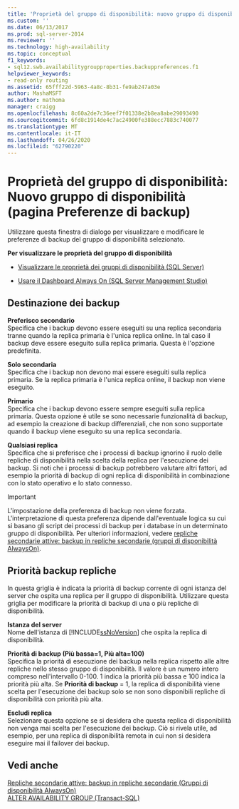 ```yaml
---
title: 'Proprietà del gruppo di disponibilità: nuovo gruppo di disponibilità (pagina Preferenze di backup) | Microsoft Docs'
ms.custom: ''
ms.date: 06/13/2017
ms.prod: sql-server-2014
ms.reviewer: ''
ms.technology: high-availability
ms.topic: conceptual
f1_keywords:
- sql12.swb.availabilitygroupproperties.backuppreferences.f1
helpviewer_keywords:
- read-only routing
ms.assetid: 65fff22d-5963-4a8c-8b31-fe9ab247a03e
author: MashaMSFT
ms.author: mathoma
manager: craigg
ms.openlocfilehash: 8c60a2de7c36eef7f01338e2b8ea8abe29093490
ms.sourcegitcommit: 6fd8c1914de4c7ac24900fe388ecc7883c740077
ms.translationtype: MT
ms.contentlocale: it-IT
ms.lasthandoff: 04/26/2020
ms.locfileid: "62790220"
---
```

# <a name="availability-group-properties-new-availability-group-backup-preferences-page"></a>Proprietà del gruppo di disponibilità: Nuovo gruppo di disponibilità (pagina Preferenze di backup)
  Utilizzare questa finestra di dialogo per visualizzare e modificare le preferenze di backup del gruppo di disponibilità selezionato.  
  
 **Per visualizzare le proprietà del gruppo di disponibilità**  
  
-   [Visualizzare le proprietà dei gruppi di disponibilità &#40;SQL Server&#41;](view-availability-group-properties-sql-server.md)  
  
-   [Usare il Dashboard Always On &#40;SQL Server Management Studio&#41;](use-the-always-on-dashboard-sql-server-management-studio.md)  
  
## <a name="where-should-backups-occur"></a>Destinazione dei backup  
 **Preferisco secondario**  
 Specifica che i backup devono essere eseguiti su una replica secondaria tranne quando la replica primaria è l'unica replica online. In tal caso il backup deve essere eseguito sulla replica primaria. Questa è l'opzione predefinita.  
  
 **Solo secondaria**  
 Specifica che i backup non devono mai essere eseguiti sulla replica primaria. Se la replica primaria è l'unica replica online, il backup non viene eseguito.  
  
 **Primario**  
 Specifica che i backup devono essere sempre eseguiti sulla replica primaria. Questa opzione è utile se sono necessarie funzionalità di backup, ad esempio la creazione di backup differenziali, che non sono supportate quando il backup viene eseguito su una replica secondaria.  
  
 **Qualsiasi replica**  
 Specifica che si preferisce che i processi di backup ignorino il ruolo delle repliche di disponibilità nella scelta della replica per l'esecuzione dei backup. Si noti che i processi di backup potrebbero valutare altri fattori, ad esempio la priorità di backup di ogni replica di disponibilità in combinazione con lo stato operativo e lo stato connesso.  
  
> [!IMPORTANT]  
>  L'impostazione della preferenza di backup non viene forzata. L'interpretazione di questa preferenza dipende dall'eventuale logica su cui si basano gli script dei processi di backup per i database in un determinato gruppo di disponibilità. Per ulteriori informazioni, vedere [repliche secondarie attive: backup in repliche secondarie (gruppi di disponibilità AlwaysOn)](active-secondaries-backup-on-secondary-replicas-always-on-availability-groups.md).  
  
## <a name="replica-backup-priorities"></a>Priorità backup repliche  
 In questa griglia è indicata la priorità di backup corrente di ogni istanza del server che ospita una replica per il gruppo di disponibilità. Utilizzare questa griglia per modificare la priorità di backup di una o più repliche di disponibilità.  
  
 **Istanza del server**  
 Nome dell'istanza di [!INCLUDE[ssNoVersion](../../../includes/ssnoversion-md.md)] che ospita la replica di disponibilità.  
  
 **Priorità di backup (Più bassa=1, Più alta=100)**  
 Specifica la priorità di esecuzione dei backup nella replica rispetto alle altre repliche nello stesso gruppo di disponibilità. Il valore è un numero intero compreso nell'intervallo 0-100. 1 indica la priorità più bassa e 100 indica la priorità più alta. Se **Priorità di backup** = 1, la replica di disponibilità viene scelta per l'esecuzione dei backup solo se non sono disponibili repliche di disponibilità con priorità più alta.  
  
 **Escludi replica**  
 Selezionare questa opzione se si desidera che questa replica di disponibilità non venga mai scelta per l'esecuzione dei backup. Ciò si rivela utile, ad esempio, per una replica di disponibilità remota in cui non si desidera eseguire mai il failover dei backup.  
  
## <a name="see-also"></a>Vedi anche  
 [Repliche secondarie attive: backup in repliche secondarie (Gruppi di disponibilità AlwaysOn)](active-secondaries-backup-on-secondary-replicas-always-on-availability-groups.md)   
 [ALTER AVAILABILITY GROUP &#40;Transact-SQL&#41;](/sql/t-sql/statements/alter-availability-group-transact-sql)  
  
  
